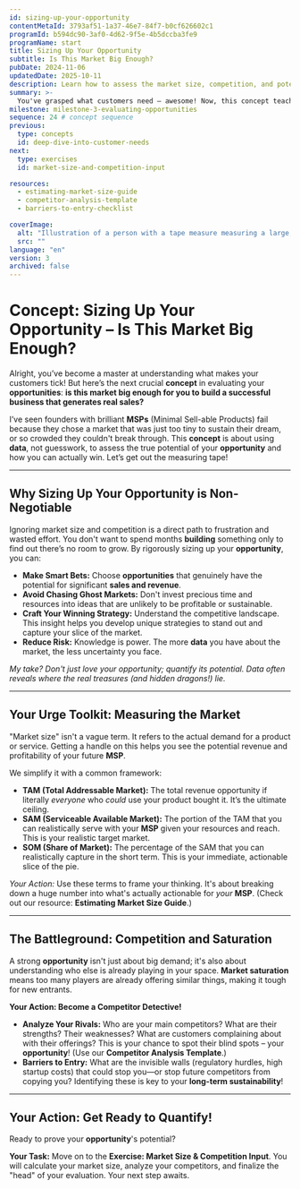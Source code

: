 ```yaml
---
id: sizing-up-your-opportunity
contentMetaId: 3793af51-1a37-46e7-84f7-b0cf626602c1
programId: b594dc90-3af0-4d62-9f5e-4b5dccba3fe9
programName: start
title: Sizing Up Your Opportunity
subtitle: Is This Market Big Enough?
pubDate: 2024-11-06
updatedDate: 2025-10-11
description: Learn how to assess the market size, competition, and potential barriers to entry for your business opportunities.
summary: >-
  You've grasped what customers need – awesome! Now, this concept teaches you how to assess if an **opportunity** is truly big enough for *your* business. You’ll learn to evaluate market size (TAM/SAM/SOM), understand the competition, and spot barriers to entry, replacing hopeful guesses with **data**. It’s about ensuring your **MSP** has enough room to capture **real sales**.
milestone: milestone-3-evaluating-opportunities
sequence: 24 # concept sequence
previous:
  type: concepts
  id: deep-dive-into-customer-needs
next:
  type: exercises
  id: market-size-and-competition-input

resources:
  - estimating-market-size-guide
  - competitor-analysis-template
  - barriers-to-entry-checklist

coverImage:
  alt: "Illustration of a person with a tape measure measuring a large, complex market, symbolizing market sizing and evaluation."
  src: ""
language: "en"
version: 3
archived: false
---
```


# Concept: Sizing Up Your Opportunity – Is This Market Big Enough?

Alright, you’ve become a master at understanding what makes your customers tick! But here’s the next crucial **concept** in evaluating your **opportunities**: **is this market big enough for you to build a successful business that generates real sales?**

I’ve seen founders with brilliant **MSPs** (Minimal Sell-able Products) fail because they chose a market that was just too tiny to sustain their dream, or so crowded they couldn't break through. This **concept** is about using **data**, not guesswork, to assess the true potential of your **opportunity** and how you can actually win. Let’s get out the measuring tape!

---

## Why Sizing Up Your Opportunity is Non-Negotiable

Ignoring market size and competition is a direct path to frustration and wasted effort. You don't want to spend months **building** something only to find out there’s no room to grow. By rigorously sizing up your **opportunity**, you can:

* **Make Smart Bets:** Choose **opportunities** that genuinely have the potential for significant **sales and revenue**.
* **Avoid Chasing Ghost Markets:** Don't invest precious time and resources into ideas that are unlikely to be profitable or sustainable.
* **Craft Your Winning Strategy:** Understand the competitive landscape. This insight helps you develop unique strategies to stand out and capture your slice of the market.
* **Reduce Risk:** Knowledge is power. The more **data** you have about the market, the less uncertainty you face.

*My take? Don't just love your opportunity; quantify its potential. Data often reveals where the real treasures (and hidden dragons!) lie.*

---

## Your Urge Toolkit: Measuring the Market

"Market size" isn't a vague term. It refers to the actual demand for a product or service. Getting a handle on this helps you see the potential revenue and profitability of your future **MSP**.

We simplify it with a common framework:

* **TAM (Total Addressable Market):** The total revenue opportunity if literally *everyone* who *could* use your product bought it. It’s the ultimate ceiling.
* **SAM (Serviceable Available Market):** The portion of the TAM that you can realistically serve with your **MSP** given your resources and reach. This is your realistic target market.
* **SOM (Share of Market):** The percentage of the SAM that you can realistically capture in the short term. This is your immediate, actionable slice of the pie.

*Your Action:* Use these terms to frame your thinking. It's about breaking down a huge number into what's actually actionable for *your* **MSP**. (Check out our resource: **Estimating Market Size Guide**.)

---

## The Battleground: Competition and Saturation

A strong **opportunity** isn't just about big demand; it's also about understanding who else is already playing in your space. **Market saturation** means too many players are already offering similar things, making it tough for new entrants.

**Your Action: Become a Competitor Detective!**

* **Analyze Your Rivals:** Who are your main competitors? What are their strengths? Their weaknesses? What are customers complaining about with their offerings? This is your chance to spot their blind spots – your **opportunity**! (Use our **Competitor Analysis Template**.)
* **Barriers to Entry:** What are the invisible walls (regulatory hurdles, high startup costs) that could stop you—or stop future competitors from copying you? Identifying these is key to your **long-term sustainability**!

---

## Your Action: Get Ready to Quantify!

Ready to prove your **opportunity**'s potential?

**Your Task:** Move on to the **Exercise: Market Size & Competition Input**. You will calculate your market size, analyze your competitors, and finalize the "head" of your evaluation. Your next step awaits.